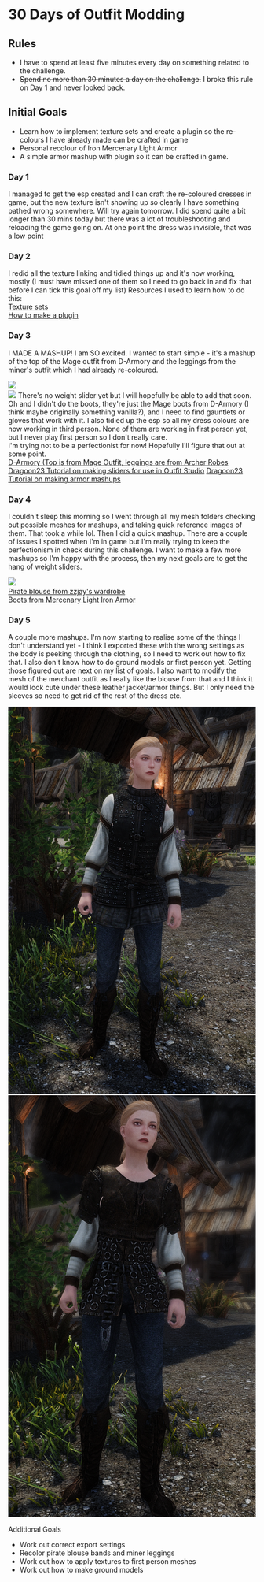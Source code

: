 # 30 Days of Outfit Modding

## Rules

- I have to spend at least five minutes every day on something related to the challenge.
- ~~Spend no more than 30 minutes a day on the challenge.~~ I broke this rule on Day 1 and never looked back.

## Initial Goals

- Learn how to implement texture sets and create a plugin so the re-colours I have already made can be crafted in game
- Personal recolour of Iron Mercenary Light Armor
- A simple armor mashup with plugin so it can be crafted in game.
  
### Day 1
I managed to get the esp created and I can craft the re-coloured dresses in game, but the new texture isn't showing up so clearly I have something pathed wrong somewhere. 
Will try again tomorrow.  I did spend quite a bit longer than 30 mins today but there was a lot of troubleshooting and reloading the game going on.  At one point the dress was invisible, that was a low point

### Day 2
I redid all the texture linking and tidied things up and it's now working, mostly \(I must have missed one of them so I need to go back in and fix that before I can tick this goal off my list\)
Resources I used to learn how to do this:  
[Texture sets](https://www.youtube.com/watch?v=6lQRXFygnl8)  
[How to make a plugin](https://www.youtube.com/watch?v=4yT_hd_OgQU)

### Day 3
I MADE A MASHUP! I am SO excited.  I wanted to start simple - it's a mashup of the top of the Mage outfit from D-Armory and the leggings from the miner's outfit which I had already re-coloured.  

![](/Images/Day3-front.png)  
![](/Images/Day3-back.png)
There's no weight slider yet but I will hopefully be able to add that soon.
Oh and I didn't do the boots, they're just the Mage boots from D-Armory (I think maybe originally something vanilla?), and I need to find gauntlets or gloves that work with it.
I also tidied up the esp so all my dress colours are now working in third person.  None of them are working in first person yet, but I never play first person so I don't really care.  
I'm trying not to be a perfectionist for now!  Hopefully I'll figure that out at some point.  
[D-Armory (Top is from Mage Outfit, leggings are from Archer Robes](https://www.nexusmods.com/skyrimspecialedition/mods/41692)  
[Dragoon23 Tutorial on making sliders for use in Outfit Studio](https://www.youtube.com/watch?v=m1pCNM3v_Xc&t=10s)
[Dragoon23 Tutorial on making armor mashups](https://www.youtube.com/watch?v=qem46t9lwwQ&t=10s)

### Day 4
I couldn't sleep this morning so I went through all my mesh folders checking out possible meshes for mashups, and taking quick reference images of them.  That took a while lol.  Then I did a quick mashup.  There are a couple of issues I spotted when I'm in game but I'm really trying to keep the perfectionism in check during this challenge.  I want to make a few more mashups so I'm happy with the process, then my next goals are to get the hang of weight sliders.

![](/Images/Day-4.png)  
[Pirate blouse from zzjay's wardrobe](https://www.nexusmods.com/skyrimspecialedition/mods/37549)  
[Boots from Mercenary Light Iron Armor](https://www.nexusmods.com/skyrimspecialedition/mods/59897)
  
### Day 5
A couple more mashups.  I'm now starting to realise some of the things I don't understand yet - I think I exported these with the wrong settings as the body is peeking through the clothing, so I need to work out how to fix that.  I also don't know how to do ground models or first person yet.  Getting those figured out are next on my list of goals.  I also want to modify the mesh of the merchant outfit as I really like the blouse from that and I think it would look cute under these leather jacket/armor things.  But I only need the sleeves so need to get rid of the rest of the dress etc.  

![](/Images/Day5-001.png) ![](/Images/Day5-002.png)

Additional Goals  
- Work out correct export settings 
- Recolor pirate blouse bands and miner leggings
- Work out how to apply textures to first person meshes
- Work out how to make ground models



